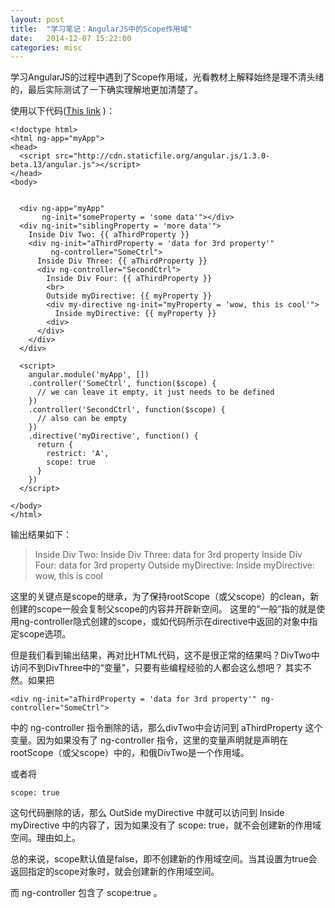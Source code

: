 ```yaml
---
layout: post
title:  "学习笔记：AngularJS中的Scope作用域"
date:   2014-12-07 15:22:00
categories: misc
---
```


学习AngularJS的过程中遇到了Scope作用域，光看教材上解释始终是理不清头绪的，最后实际测试了一下确实理解地更加清楚了。

使用以下代码([This link](http://jsbin.com/xoculixivu/1/edit?html,js,output) )：


    <!doctype html>
    <html ng-app="myApp">
    <head>
      <script src="http://cdn.staticfile.org/angular.js/1.3.0-beta.13/angular.js"></script>
    </head>
    <body>
    
    
      <div ng-app="myApp"
           ng-init="someProperty = 'some data'"></div>
      <div ng-init="siblingProperty = 'more data'">
        Inside Div Two: {{ aThirdProperty }}
        <div ng-init="aThirdProperty = 'data for 3rd property'"
             ng-controller="SomeCtrl">
          Inside Div Three: {{ aThirdProperty }}
          <div ng-controller="SecondCtrl">
            Inside Div Four: {{ aThirdProperty }}
            <br>
            Outside myDirective: {{ myProperty }}
            <div my-directive ng-init="myProperty = 'wow, this is cool'">
              Inside myDirective: {{ myProperty }}
            <div>
          </div>
        </div>
      </div>
    
      <script>
        angular.module('myApp', [])
        .controller('SomeCtrl', function($scope) {
          // we can leave it empty, it just needs to be defined
        })
        .controller('SecondCtrl', function($scope) {
          // also can be empty
        })
        .directive('myDirective', function() {
          return {
            restrict: 'A',
            scope: true
          }
        })
      </script>
    
    </body>
    </html>



输出结果如下：

> Inside Div Two:
Inside Div Three: data for 3rd property
Inside Div Four: data for 3rd property 
Outside myDirective:
Inside myDirective: wow, this is cool

这里的关键点是scope的继承，为了保持rootScope（或父scope）的clean，新创建的scope一般会复制父scope的内容并开辟新空间。
这里的“一般”指的就是使用ng-controller隐式创建的scope，或如代码所示在directive中返回的对象中指定scope选项。

但是我们看到输出结果，再对比HTML代码，这不是很正常的结果吗？DivTwo中访问不到DivThree中的“变量”，只要有些编程经验的人都会这么想吧？
其实不然。如果把

    <div ng-init="aThirdProperty = 'data for 3rd property'" ng-controller="SomeCtrl">

中的 ng-controller 指令删除的话，那么divTwo中会访问到 aThirdProperty 这个变量。因为如果没有了 ng-controller 指令，这里的变量声明就是声明在rootScope（或父scope）中的，和俄DivTwo是一个作用域。

或者将

    scope: true

这句代码删除的话，那么 OutSide myDirective 中就可以访问到 Inside myDirective 中的内容了，因为如果没有了 scope: true，就不会创建新的作用域空间。理由如上。

总的来说，scope默认值是false，即不创建新的作用域空间。当其设置为true会返回指定的scope对象时，就会创建新的作用域空间。

而 ng-controller 包含了 scope:true 。